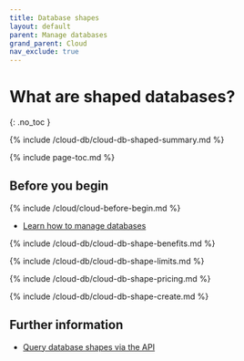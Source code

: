 ```yaml
---
title: Database shapes
layout: default
parent: Manage databases
grand_parent: Cloud
nav_exclude: true
---
```

<!--this page is retained because it's linked from the cloud GUI. However a redesign has taken place with new page structure-->
# What are shaped databases?
{: .no_toc }

{% include /cloud-db/cloud-db-shaped-summary.md %}

{% include page-toc.md %}

## Before you begin
{% include /cloud/cloud-before-begin.md %}
* [Learn how to manage databases](/docs/cloud/cloud-databases/cloud-db-manage)

{% include /cloud-db/cloud-db-shape-benefits.md %}

{% include /cloud-db/cloud-db-shape-limits.md %}

{% include /cloud-db/cloud-db-shape-pricing.md %}

{% include /cloud-db/cloud-db-shape-create.md %}

## Further information

* [Query database shapes via the API](https://api-docs-featurebase-cloud.redoc.ly/latest#operation/getServiceProperties)
